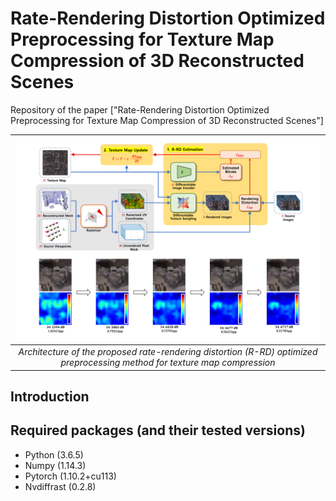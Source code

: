 # Rate-Rendering Distortion Optimized Preprocessing for Texture Map Compression of 3D Reconstructed Scenes
Repository of the paper ["Rate-Rendering Distortion Optimized Preprocessing for Texture Map Compression of 3D Reconstructed Scenes"]

| ![Samples](./representative.jpg) |
|:--:|
| *Architecture of the proposed rate-rendering distortion (R-RD) optimized preprocessing method for texture map compression* |

## Introduction

## Required packages (and their tested versions)
* Python (3.6.5)
* Numpy (1.14.3)
* Pytorch (1.10.2+cu113)
* Nvdiffrast (0.2.8)

